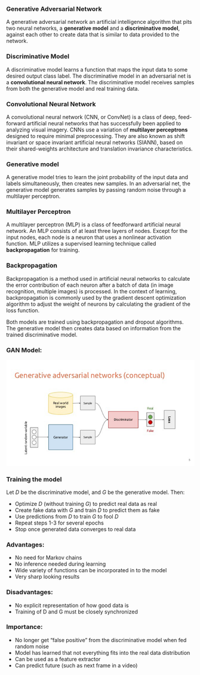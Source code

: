 
### Generative Adversarial Network
A generative adversarial network an artificial intelligence algorithm that pits two neural networks, a **generative model** and a **discriminative model**, against each other to create data that is similar to data provided to the network.
### Discriminative Model
A discriminative model learns a function that maps the input data to some desired output class label. The discriminative model in an adversarial net is a **convolutional neural network**. The discriminative model receives samples from both the generative model and real training data.
### Convolutional Neural Network
A convolutional neural network (CNN, or ConvNet) is a class of deep, feed-forward artificial neural networks that has successfully been applied to analyzing visual imagery.
CNNs use a variation of **multilayer perceptrons** designed to require minimal preprocessing. They are also known as shift invariant or space invariant artificial neural networks (SIANN), based on their shared-weights architecture and translation invariance characteristics.
### Generative model
A generative model tries to learn the joint probability of the input data and labels simultaneously, then creates new samples. In an adversarial net, the generative model generates samples by passing random noise through a multilayer perceptron. 
### Multilayer Perceptron
A multilayer perceptron (MLP) is a class of feedforward artificial neural network. An MLP consists of at least three layers of nodes. Except for the input nodes, each node is a neuron that uses a nonlinear activation function. MLP utilizes a supervised learning technique called **backpropagation** for training.
### Backpropagation
Backpropagation is a method used in artificial neural networks to calculate the error contribution of each neuron after a batch of data (in image recognition, multiple images) is processed. In the context of learning, backpropagation is commonly used by the gradient descent optimization algorithm to adjust the weight of neurons by calculating the gradient of the loss function.

Both models are trained using backpropagation and dropout algorithms.
The generative model then creates data based on information from the trained discriminative model.
### GAN Model:
 ![Generative Adversarial Network concept](https://raw.githubusercontent.com/StevOK/DataMining-Kundert/master/0_Mwpzq1rqmc-2LJsx_.jpg)

### Training the model
Let _D_ be the discriminative model, and _G_ be the generative model. Then:
* Optimize _D_ (without training _G_) to predict real data as real
* Create fake data with _G_ and train _D_ to predict them as fake
* Use predictions from _D_ to train _G_ to fool _D_
* Repeat steps 1-3 for several epochs
* Stop once generated data converges to real data

### Advantages:
* No need for Markov chains
* No inference needed during learning
* Wide variety of functions can be incorporated in to the model
* Very sharp looking results
### Disadvantages:
* No explicit representation of how good data is
* Training of D and G must be closely synchronized
### Importance:
* No longer get “false positive” from the discriminative model when fed random noise
* Model has learned that not everything fits into the real data distribution
* Can be used as a feature extractor
* Can predict future (such as next frame in a video)
